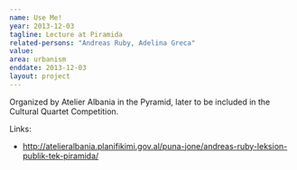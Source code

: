 ```yaml
---
name: Use Me!
year: 2013-12-03
tagline: Lecture at Piramida
related-persons: "Andreas Ruby, Adelina Greca"
value:
area: urbanism
enddate: 2013-12-03
layout: project
---
```

Organized by Atelier Albania in the Pyramid, later to be included in the Cultural Quartet Competition.

Links:
* <http://atelieralbania.planifikimi.gov.al/puna-jone/andreas-ruby-leksion-publik-tek-piramida/>
